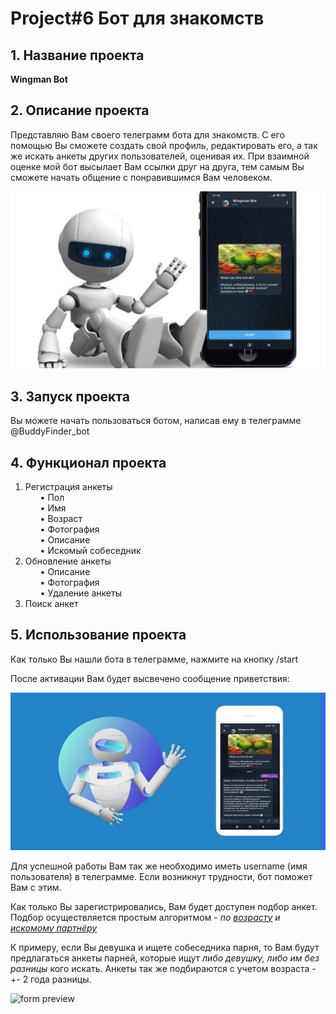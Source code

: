<h1>Project#6 Бот для знакомств</h1>

<h2>1. Название проекта</h2>
<div><b>Wingman Bot</b></div>

<h2>2. Описание проекта</h2>
<div>Представляю Вам своего телеграмм бота для знакомств. С его помощью
Вы сможете создать свой профиль, редактировать его, а так же искать анкеты других пользователей, оценивая их.
При взаимной оценке мой бот высылает Вам ссылки друг на друга, тем самым Вы сможете начать общение с понравившимся Вам человеком.</div>

![start button](https://github.com/IvanAkperov/WingmanBot/blob/main/other/pic2.jpg)

<h2>3. Запуск проекта</h2>
<div>Вы можете начать пользоваться ботом, написав ему в телеграмме @BuddyFinder_bot</div>

<h2>4. Функционал проекта</h2>
<div><ol>
<li>Регистрация анкеты <ul>• Пол</ul><ul>• Имя</ul>
<ul> • Возраст</ul><ul>• Фотография</ul><ul> • Описание</ul><ul>• Искомый собеседник</ul></li>
<li> Обновление анкеты <ul>• Описание</ul><ul>• Фотография</ul><ul>• Удаление анкеты</ul></li>
<li> Поиск анкет</li></ol></div>

<h2>5. Использование проекта</h2>
<div>Как только Вы нашли бота в телеграмме, нажмите на кнопку /start
<p>После активации Вам будет высвечено сообщение приветствия:</p></div>

![greetings](https://github.com/IvanAkperov/WingmanBot/blob/main/other/pic1.jpg)

<div>Для успешной работы Вам так же необходимо иметь username (имя пользователя) в телеграмме. Если возникнут трудности,
бот поможет Вам с этим.</div>
<p>Как только Вы зарегистрировались, Вам будет доступен подбор анкет. Подбор осуществляется простым алгоритмом - <i>по <u>возрасту</u> и <u>искомому партнёру</u></i></p>
К примеру, если Вы девушка и ищете собеседника парня, то Вам будут предлагаться анкеты парней, которые ищут <i>либо девушку, либо им без разницы</i> кого искать. Анкеты так же подбираются с учетом возраста - +- 2 года разницы.

![form preview](C:\Users\хэй\PycharmProjects\FilesOrganizer\src\other\pic3.jpg)
